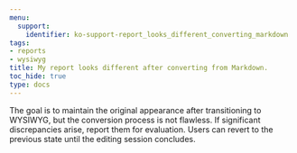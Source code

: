 ```yaml
---
menu:
  support:
    identifier: ko-support-report_looks_different_converting_markdown
tags:
- reports
- wysiwyg
title: My report looks different after converting from Markdown.
toc_hide: true
type: docs
---
```


The goal is to maintain the original appearance after transitioning to WYSIWYG, but the conversion process is not flawless. If significant discrepancies arise, report them for evaluation. Users can revert to the previous state until the editing session concludes.